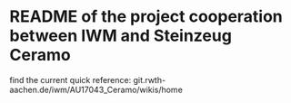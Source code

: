 # README of the project cooperation between IWM and Steinzeug Ceramo

find the current quick reference: git.rwth-aachen.de/iwm/AU17043_Ceramo/wikis/home
